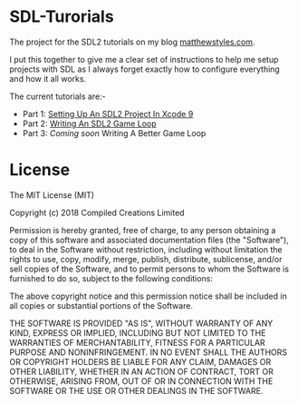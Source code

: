 # SDL-Turorials
The project for the SDL2 tutorials on my blog [matthewstyles.com](http://mathewstyles.com/).

I put this together to give me a clear set of instructions to help me setup projects with SDL as I always forget exactly how to configure everything and how it all works.

The current tutorials are:-

- Part 1: [Setting Up An SDL2 Project In Xcode 9](http://matthewstyles.com/set-up-an-sdl2-project-in-xcode/)
- Part 2: [Writing An SDL2 Game Loop](http://matthewstyles.com/writing-an-sdl2-game-loop/)
- Part 3: _Coming soon_ Writing A Better Game Loop

# License

The MIT License (MIT)

Copyright (c) 2018 Compiled Creations Limited

Permission is hereby granted, free of charge, to any person obtaining a copy of
this software and associated documentation files (the "Software"), to deal in
the Software without restriction, including without limitation the rights to
use, copy, modify, merge, publish, distribute, sublicense, and/or sell copies of
the Software, and to permit persons to whom the Software is furnished to do so,
subject to the following conditions:

The above copyright notice and this permission notice shall be included in all
copies or substantial portions of the Software.

THE SOFTWARE IS PROVIDED "AS IS", WITHOUT WARRANTY OF ANY KIND, EXPRESS OR
IMPLIED, INCLUDING BUT NOT LIMITED TO THE WARRANTIES OF MERCHANTABILITY, FITNESS
FOR A PARTICULAR PURPOSE AND NONINFRINGEMENT. IN NO EVENT SHALL THE AUTHORS OR
COPYRIGHT HOLDERS BE LIABLE FOR ANY CLAIM, DAMAGES OR OTHER LIABILITY, WHETHER
IN AN ACTION OF CONTRACT, TORT OR OTHERWISE, ARISING FROM, OUT OF OR IN
CONNECTION WITH THE SOFTWARE OR THE USE OR OTHER DEALINGS IN THE SOFTWARE.
